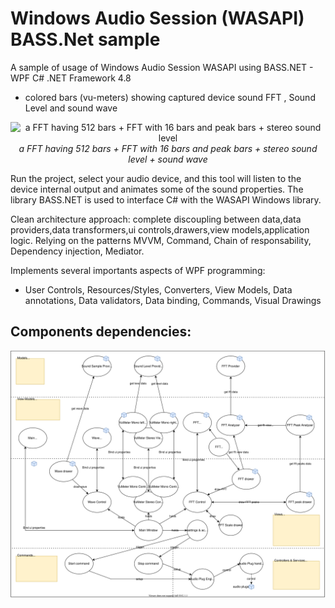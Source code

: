 # Windows Audio Session (WASAPI) BASS.Net sample

A sample of usage of Windows Audio Session WASAPI using BASS.NET - WPF C# .NET Framework 4.8

- colored bars (vu-meters) showing captured device sound FFT , Sound Level and sound wave

<p align="center">
<img src="https://github.com/KRtekTM/WindowsAudioSessionSample/blob/main/Doc/softronics.gif?raw=true" align="center" alt="a FFT having 512 bars + FFT with 16 bars and peak bars + stereo sound level">
<br>
<i>a FFT having 512 bars + FFT with 16 bars and peak bars + stereo sound level + sound wave</i>
</p>

Run the project, select your audio device, and this tool will listen to the device internal output and animates some of the sound properties. The library BASS.NET is used to interface C# with the WASAPI Windows library.

Clean architecture approach: complete discoupling between data,data providers,data transformers,ui controls,drawers,view models,application logic. 
Relying on the patterns MVVM, Command, Chain of responsability, Dependency injection, Mediator.

Implements several importants aspects of WPF programming:
- User Controls, Resources/Styles, Converters, View Models, Data annotations, Data validators, Data binding, Commands, Visual Drawings

## Components dependencies:

<a href="https://app.diagrams.net/?mode=github#Hfranck-gaspoz%2FWindowsAudioSessionSample%2Fmain%2FDoc%2Fcomponents1.drawio.svg">
<img src="/Doc/components1.drawio.svg">
</a>

